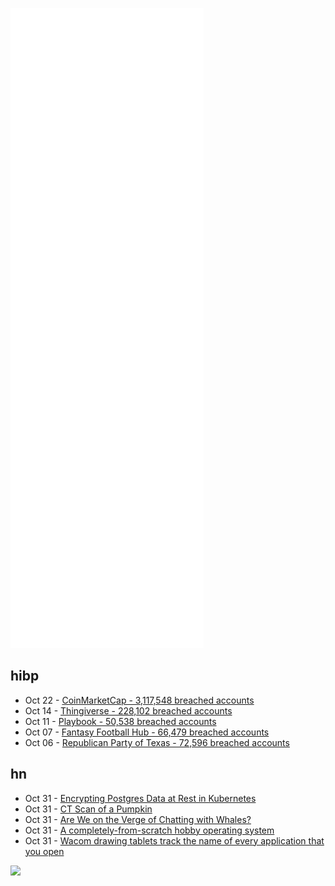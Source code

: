 ![Metrics](https://raw.githubusercontent.com/phixion/phixion/master/metrics.svg)

## hibp

<!--
for https://github.com/phixion/phixion/blob/main/.github/workflows/feeds.yml
-->
<!--START_SECTION:haveibeenpwnd-->
- Oct 22 - [CoinMarketCap - 3,117,548 breached accounts](https://haveibeenpwned.com/PwnedWebsites#CoinMarketCap)
- Oct 14 - [Thingiverse - 228,102 breached accounts](https://haveibeenpwned.com/PwnedWebsites#Thingiverse)
- Oct 11 - [Playbook - 50,538 breached accounts](https://haveibeenpwned.com/PwnedWebsites#Playbook)
- Oct 07 - [Fantasy Football Hub - 66,479 breached accounts](https://haveibeenpwned.com/PwnedWebsites#FantasyFootballHub)
- Oct 06 - [Republican Party of Texas - 72,596 breached accounts](https://haveibeenpwned.com/PwnedWebsites#RepublicanPartyOfTexas)
<!--END_SECTION:haveibeenpwnd-->

## hn

<!--
for https://github.com/phixion/phixion/blob/main/.github/workflows/feeds.yml
-->
<!--START_SECTION:hn-->
- Oct 31 - [Encrypting Postgres Data at Rest in Kubernetes](https://blog.crunchydata.com/blog/encrypting-postgres-data-at-rest-in-kubernetes)
- Oct 31 - [CT Scan of a Pumpkin](http://randomfootage.homestead.com/pumpkinctscan.html)
- Oct 31 - [Are We on the Verge of Chatting with Whales?](https://www.hakaimagazine.com/features/are-we-on-the-verge-of-chatting-with-whales/)
- Oct 31 - [A completely-from-scratch hobby operating system](https://github.com/klange/toaruos)
- Oct 31 - [Wacom drawing tablets track the name of every application that you open](https://robertheaton.com/2020/02/05/wacom-drawing-tablets-track-name-of-every-application-you-open/)
<!--END_SECTION:hn-->

<!--
for https://yhype.me
-->
![](https://hit.yhype.me/github/profile?user_id=13013670)
